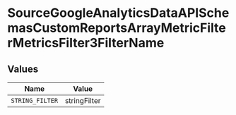 # SourceGoogleAnalyticsDataAPISchemasCustomReportsArrayMetricFilterMetricsFilter3FilterName


## Values

| Name            | Value           |
| --------------- | --------------- |
| `STRING_FILTER` | stringFilter    |